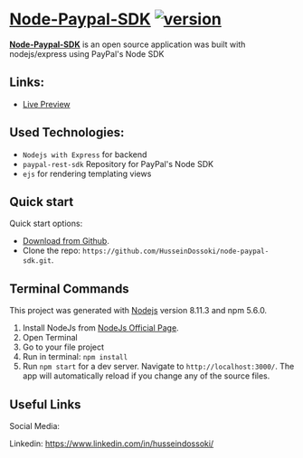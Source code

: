 # [Node-Paypal-SDK](#)  [![version][version-badge]][CHANGELOG]


**[Node-Paypal-SDK](#)** is an open source application was built with nodejs/express using PayPal's Node SDK

## Links:

+ [Live Preview](#)


## Used Technologies:

+ ```Nodejs with Express``` for backend
+ ```paypal-rest-sdk``` Repository for PayPal's Node SDK
+ ```ejs``` for rendering templating views


## Quick start

Quick start options:

- [Download from Github](https://github.com/HusseinDossoki/node-paypal-sdk/archive/master.zip).
- Clone the repo: `https://github.com/HusseinDossoki/node-paypal-sdk.git`.

## Terminal Commands

This project was generated with [Nodejs](https://nodejs.org/en) version 8.11.3 and npm 5.6.0.

1. Install NodeJs from [NodeJs Official Page](https://nodejs.org/en).
2. Open Terminal
3. Go to your file project
4. Run in terminal: ```npm install```
5. Run `npm start` for a dev server. Navigate to `http://localhost:3000/`. The app will automatically reload if you change any of the source files.



## Useful Links


Social Media:

Linkedin: <https://www.linkedin.com/in/husseindossoki/>



[CHANGELOG]: ./CHANGELOG.md
[version-badge]: https://img.shields.io/badge/version-1.0.0-blue.svg

